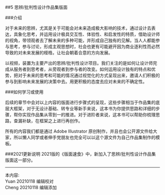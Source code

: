 ##5 思辨/批判性设计作品集版面

###介绍

对于未来的思辨，尤其是关于可能会对未来造成极大影响的技术，通过设计去表达，具象化思考，并运用设计极具交互性、体验性、和启发性的特质，借助设计师的视角，带领观者去了解未来的多种可能，并形成自己独有的见解。当人人都能参与思考，参与讨论，形成主观思想时，社会也更有可能避开因为商业逐利性而必然导致的对未来发展的桎梏，让社会朝着合意的方向发展。

以视频，装置为主要产出的思辨/批判性设计项目。我们关注的是如何让设计师完成从服务者到思考者，从旁观者到参与者的改变。如何运用设计独有的特点和优势，把对于未来的思考和可能的情况通过视觉化的方式呈现出来，邀请人们积极的参与到影响未来发展的决策中去。用更积极的态度去应对未来的不确定性。

###如何学习或使用

后续的章节中会对以上内容的版面进行步骤式的呈现，这些步骤相当于作品集的底层大框架，对于无设计基础、转专业等新手来说，这本书为你提供思路和详细的步骤，帮你实现作品集从零到一的推进。对于进阶者来说，这本书可以帮助你梳理思路，查漏补缺，在框架之上进行再创作。

所有的内容我们都是通过 Adobe Illustrator 原创制作，并且也会公开源文件给大家，所以懒人同学或者伸手党朋友也完全可以以这个源文件为自己作品集制作的模板。

###2021更新说明
2021版的《版面速食》中，新加入了思辨/批判性设计作品集版面这一部分。

---
本内容:  
Yuan 20210118 编辑校对  
Cheng 20210118 编辑添加
